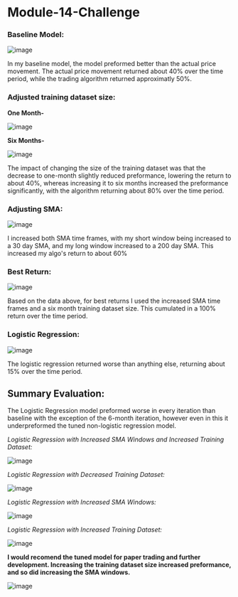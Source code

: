 # Module-14-Challenge

### **Baseline Model:**

![image](https://github.com/Mccalabrese/Module-14-Challenge/assets/138624063/c4fd9284-039a-452f-8c4f-d1d5851bc89e)

In my baseline model, the model preformed better than the actual price movement. The actual price movement returned about 40% over the time period, while the trading algorithm returned approximatly 50%.


### **Adjusted training dataset size:**

**One Month-**

![image](https://github.com/Mccalabrese/Module-14-Challenge/assets/138624063/14d113e7-62bd-4b91-914f-a1bd9b4aafd9)

**Six Months-**

![image](https://github.com/Mccalabrese/Module-14-Challenge/assets/138624063/de3aaaf2-4a9f-4aa9-89e7-f0a41396b39e)

The impact of changing the size of the training dataset was that the decrease to one-month slightly reduced preformance, lowering the return to about 40%, whereas increasing it to six months increased the preformance significantly, with the algorithm returning about 80% over the time period.

### **Adjusting SMA:**

![image](https://github.com/Mccalabrese/Module-14-Challenge/assets/138624063/f523eb6d-9a29-4684-9017-47d10202fe8c)

I increased both SMA time frames, with my short window being increased to a 30 day SMA, and my long window increased to a 200 day SMA. This increased my algo's return to about 60%

### **Best Return:**

![image](https://github.com/Mccalabrese/Module-14-Challenge/assets/138624063/2acf0749-1fd3-4aee-8f54-a91cc6c772d1)

Based on the data above, for best returns I used the increased SMA time frames and a six month training dataset size. This cumulated in a 100% return over the time period.

### **Logistic Regression:**

![image](https://github.com/Mccalabrese/Module-14-Challenge/assets/138624063/6c421359-696d-4c69-94f6-99c5a5257b03)

The logistic regression returned worse than anything else, returning about 15% over the time period.

## **Summary Evaluation:**

The Logistic Regression model preformed worse in every iteration than baseline with the exception of the 6-month iteration, however even in this it underpreformed the tuned non-logistic regression model.

*Logistic Regression with Increased SMA Windows and Increased Training Dataset:*

![image](https://github.com/Mccalabrese/Module-14-Challenge/assets/138624063/19e88270-5628-44ff-a524-bfff8db06151)

*Logistic Regression with Decreased Training Dataset:*

![image](https://github.com/Mccalabrese/Module-14-Challenge/assets/138624063/8213ccc6-a92e-4876-ad5a-81a9d9d0c067)

*Logistic Regression with Increased SMA Windows:*

![image](https://github.com/Mccalabrese/Module-14-Challenge/assets/138624063/2d8f96d3-2cb2-4693-91d2-b28a98151bc9)

*Logistic Regression with Increased Training Dataset:*

![image](https://github.com/Mccalabrese/Module-14-Challenge/assets/138624063/05e859ba-1ac8-4534-82c0-f39876810894)


**I would recomend the tuned model for paper trading and further development. Increasing the training dataset size increased preformance, and so did increasing the SMA windows.**

![image](https://github.com/Mccalabrese/Module-14-Challenge/assets/138624063/196436d4-0592-40ed-8f4e-a1e5243de254)
